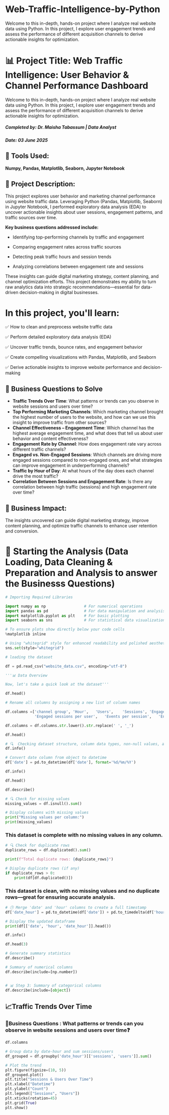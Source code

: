 # Web-Traffic-Intelligence-by-Python
Welcome to this in-depth, hands-on project where I analyze real website data using Python. In this project, I explore user engagement trends and assess the performance of different acquisition channels to derive actionable insights for optimization.



# 📊 Project Title: Web Traffic Intelligence: User Behavior & Channel Performance Dashboard

Welcome to this in-depth, hands-on project where I analyze real website data using Python. In this project, I explore user engagement trends and assess the performance of different acquisition channels to derive actionable insights for optimization.


##### Completed by: Dr. Maisha Tabassum | Data Analyst
##### Date: 03 June 2025



 ## 🎯 Tools Used: 
 **Numpy, Pandas, Matplotlib, Seaborn, Jupyter Notebook** 



## 📝 Project Description:
This project explores user behavior and marketing channel performance using website traffic data. Leveraging Python (Pandas, Matplotlib, Seaborn) in Jupyter Notebook, I performed exploratory data analysis (EDA) to uncover actionable insights about user sessions, engagement patterns, and traffic sources over time.

**Key business questions addressed include:**

- Identifying top-performing channels by traffic and engagement

- Comparing engagement rates across traffic sources

- Detecting peak traffic hours and session trends

- Analyzing correlations between engagement rate and sessions

These insights can guide digital marketing strategy, content planning, and channel optimization efforts. This project demonstrates my ability to turn raw analytics data into strategic recommendations—essential for data-driven decision-making in digital businesses.


# In this project, you'll learn:

✅ How to clean and preprocess website traffic data

✅ Perform detailed exploratory data analysis (EDA)

✅ Uncover traffic trends, bounce rates, and engagement behavior

✅ Create compelling visualizations with Pandas, Matplotlib, and Seaborn

✅ Derive actionable insights to improve website performance and decision-making


## 🧠 Business Questions to Solve

- **Traffic Trends Over Time**: What patterns or trends can you observe in website sessions and users over time?
- **Top Performing Marketing Channels**: Which marketing channel brought the highest number of users to the website, and how can we use this insight to improve traffic from other sources?
- **Channel Effectiveness – Engagement Time**: Which channel has the highest average engagement time, and what does that tell us about user behavior and content effectiveness?
- **Engagement Rate by Channel**: How does engagement rate vary across different traffic channels?
- **Engaged vs. Non-Engaged Sessions**: Which channels are driving more engaged sessions compared to non-engaged ones, and what strategies can improve engagement in underperforming channels?
- **Traffic by Hour of Day**: At what hours of the day does each channel drive the most traffic?
- **Correlation Between Sessions and Engagement Rate**: Is there any correlation between high traffic (sessions) and high engagement rate over time?





## 🎯 Business Impact:
The insights uncovered can guide digital marketing strategy, improve content planning, and optimize traffic channels to enhance user retention and conversion.


# 🚀 Starting the Analysis  (Data Loading, Data Cleaning & Preparation  and  Analysis to answer the Businesss Questions)



```python
# Importing Required Libraries

import numpy as np                 # For numerical operations
import pandas as pd                # For data manipulation and analysis 
import matplotlib.pyplot as plt    # For basic plotting
import seaborn as sns              # For statistical data visualization

# To ensure plots show directly below your code cells
%matplotlib inline   

# Using "whitegrid" style for enhanced readability and polished aesthetics in plots
sns.set(style="whitegrid")

```


```python
# loading the dataset

df = pd.read_csv("website_data.csv", encoding="utf-8")
```


```python
'''📊 Data Overview  

Now, let's take a quick look at the dataset'''

df.head()
```


```python
# Rename all columns by assigning a new list of column names

df.columns =['channel group', 'Hour',	'Users',	'Sessions', 'Engaged sessions', 'Avg engagement time per session',
             'Engaged sessions per user',	'Events per session',	'Engagement rate',	'Event count', 'Date']

df.columns = df.columns.str.lower().str.replace(' ', '_')
```


```python
df.head()
```


```python
# 🔍  Checking dataset structure, column data types, non-null values, and memory usage
df.info()
```


```python
# Convert date column from object to datetime
df['date'] = pd.to_datetime(df['date'], format='%d/%m/%Y')
```


```python
df.info()
```


```python
df.head()
```


```python
df.describe()
```


```python
# 🔍 Check for missing values
missing_values = df.isnull().sum()

# Display columns with missing values
print("Missing values per column:")
print(missing_values)
```

### This dataset is **complete** with no missing values in any column.



```python
# 🔍 Check for duplicate rows
duplicate_rows = df.duplicated().sum()

print(f"Total duplicate rows: {duplicate_rows}")

# Display duplicate rows (if any)
if duplicate_rows > 0:
    print(df[df.duplicated()])
```

### This dataset is clean, with no missing values and no duplicate rows—great for ensuring accurate analysis.



```python
# 🕒 Merge 'date' and 'hour' columns to create a full timestamp
df['date_hour'] = pd.to_datetime(df['date']) + pd.to_timedelta(df['hour'], unit='h')

# Display the updated dataframe
print(df[['date', 'hour', 'date_hour']].head())
```


```python
df.info()
```


```python
df.head(3)
```


```python
# Generate summary statistics
df.describe()
```


```python
# Summary of numerical columns
df.describe(include=[np.number])

```


```python

# 📊 Step 3: Summary of categorical columns
df.describe(include=[object])
```

## 📈Traffic Trends Over Time
### 🤔Business Questions :  What patterns or trends can you observe in website sessions and users over time❓  


```python
df.columns
```


```python
# Group data by date-hour and sum sessions/users
df_grouped = df.groupby('date_hour')[['sessions', 'users']].sum()

# Plot the trend
plt.figure(figsize=(10, 5))
df_grouped.plot()
plt.title("Sessions & Users Over Time")
plt.xlabel("Datetime")
plt.ylabel("Count")
plt.legend(["Sessions", "Users"])
plt.xticks(rotation=45)
plt.grid(True)
plt.show()
```


```python

```
